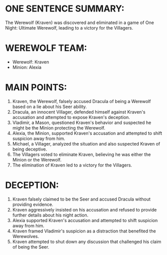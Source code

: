 # ONE SENTENCE SUMMARY:
The Werewolf (Kraven) was discovered and eliminated in a game of One Night: Ultimate Werewolf, leading to a victory for the Villagers.

# WEREWOLF TEAM:
- Werewolf: Kraven
- Minion: Alexia

# MAIN POINTS:
1. Kraven, the Werewolf, falsely accused Dracula of being a Werewolf based on a lie about his Seer ability.
2. Dracula, an innocent Villager, defended himself against Kraven's accusation and attempted to expose Kraven's deception.
3. Vladimir, a Mason, questioned Kraven's behavior and suspected he might be the Minion protecting the Werewolf.
4. Alexia, the Minion, supported Kraven's accusation and attempted to shift suspicion away from him.
5. Michael, a Villager, analyzed the situation and also suspected Kraven of being deceptive.
6. The Villagers voted to eliminate Kraven, believing he was either the Minion or the Werewolf.
7. The elimination of Kraven led to a victory for the Villagers.

# DECEPTION:
1. Kraven falsely claimed to be the Seer and accused Dracula without providing evidence.
2. Kraven aggressively insisted on his accusation and refused to provide further details about his night action.
3. Alexia supported Kraven's accusation and attempted to shift suspicion away from him.
4. Kraven framed Vladimir's suspicion as a distraction that benefited the Werewolves.
5. Kraven attempted to shut down any discussion that challenged his claim of being the Seer.
